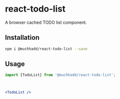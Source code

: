 # react-todo-list

A browser cached TODO list component.

## Installation

```bash
npm i @muchhadd/react-todo-list --save
```

## Usage

```jsx
import {TodoList} from '@muchhadd/react-todo-list';



<TodoList />

```
